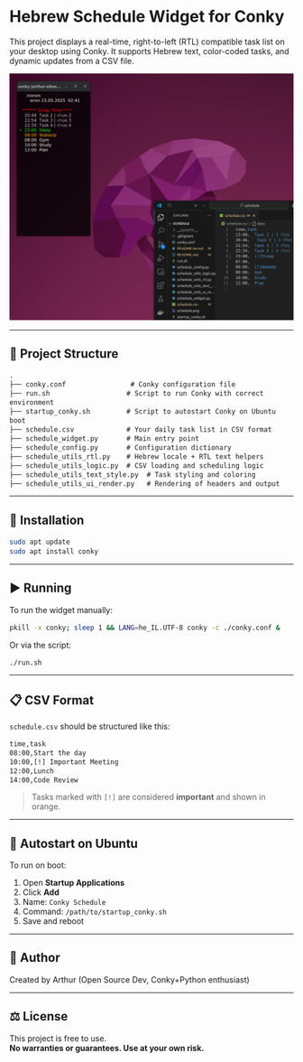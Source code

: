 # Hebrew Schedule Widget for Conky

This project displays a real-time, right-to-left (RTL) compatible task list on your desktop using Conky. It supports Hebrew text, color-coded tasks, and dynamic updates from a CSV file.

![schedule app](./schedule.png)

---

## 📁 Project Structure

```
.
├── conky.conf                # Conky configuration file
├── run.sh                   # Script to run Conky with correct environment
├── startup_conky.sh         # Script to autostart Conky on Ubuntu boot
├── schedule.csv             # Your daily task list in CSV format
├── schedule_widget.py       # Main entry point
├── schedule_config.py       # Configuration dictionary
├── schedule_utils_rtl.py    # Hebrew locale + RTL text helpers
├── schedule_utils_logic.py  # CSV loading and scheduling logic
├── schedule_utils_text_style.py  # Task styling and coloring
├── schedule_utils_ui_render.py   # Rendering of headers and output
```

---

## 🧰 Installation

```bash
sudo apt update
sudo apt install conky
```

---

## ▶️ Running

To run the widget manually:
```bash
pkill -x conky; sleep 1 && LANG=he_IL.UTF-8 conky -c ./conky.conf &
```

Or via the script:
```bash
./run.sh
```

---

## 📋 CSV Format

`schedule.csv` should be structured like this:

```csv
time,task
08:00,Start the day
10:00,[!] Important Meeting
12:00,Lunch
14:00,Code Review
```

> Tasks marked with `[!]` are considered **important** and shown in orange.

---

## 🚀 Autostart on Ubuntu

To run on boot:

1. Open **Startup Applications**
2. Click **Add**
3. Name: `Conky Schedule`
4. Command: `/path/to/startup_conky.sh`
5. Save and reboot


---

## 👤 Author

Created by Arthur (Open Source Dev, Conky+Python enthusiast)

---

## ⚖️ License

This project is free to use.  
**No warranties or guarantees. Use at your own risk.**